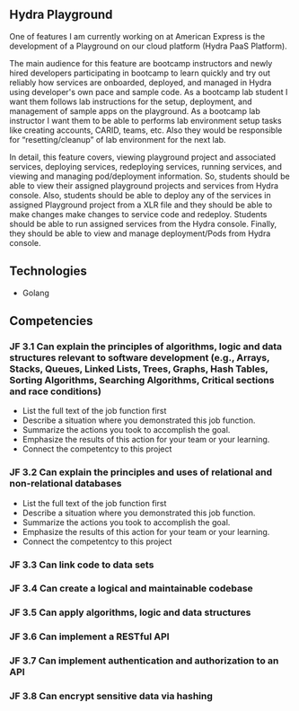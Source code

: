 ## Hydra Playground

One of features I am currently working on at American Express is the development of a Playground on our cloud platform (Hydra PaaS Platform).

The main audience for this feature are bootcamp instructors and newly hired developers participating in bootcamp to learn quickly and try out reliably how services are onboarded, deployed, and managed in Hydra using developer's own pace and sample code. As a bootcamp lab student I want them follows lab instructions for the setup, deployment, and management of sample apps on the playground. As a bootcamp lab instructor I want them to be able to performs lab environment setup tasks like creating accounts, CARID, teams, etc. Also they would be responsible for “resetting/cleanup” of lab environment for the next lab.

In detail, this feature covers, viewing playground project and associated services, deploying services, redeploying services, running services, and viewing and managing pod/deployment information. So, students should be able to view their assigned playground projects and services from Hydra console. Also, students should be able to deploy any of the services in assigned Playground project from a XLR file and they should be able to make changes make changes to service code and redeploy. Students should be able to run assigned services from the Hydra console. Finally, they should be able to view and manage deployment/Pods from Hydra console.

## Technologies

- Golang

## Competencies

### JF 3.1 Can explain the principles of algorithms, logic and data structures relevant to software development (e.g., Arrays, Stacks, Queues, Linked Lists, Trees, Graphs, Hash Tables, Sorting Algorithms, Searching Algorithms, Critical sections and race conditions)

- List the full text of the job function first
- Describe a situation where you demonstrated this job function.
- Summarize the actions you took to accomplish the goal.
- Emphasize the results of this action for your team or your learning.
- Connect the competentcy to this project

### JF 3.2 Can explain the principles and uses of relational and non-relational databases

- List the full text of the job function first
- Describe a situation where you demonstrated this job function.
- Summarize the actions you took to accomplish the goal.
- Emphasize the results of this action for your team or your learning.
- Connect the competentcy to this project

### JF 3.3 Can link code to data sets

### JF 3.4 Can create a logical and maintainable codebase

### JF 3.5 Can apply algorithms, logic and data structures

### JF 3.6 Can implement a RESTful API

### JF 3.7 Can implement authentication and authorization to an API

### JF 3.8 Can encrypt sensitive data via hashing

